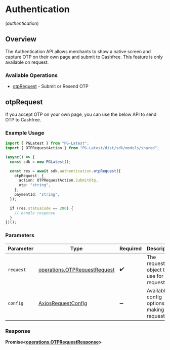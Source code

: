 # Authentication
(*authentication*)

## Overview

The Authentication API allows merchants to show a native screen and capture OTP on their own page and submit to Cashfree. This feature is only available on request.

### Available Operations

* [otpRequest](#otprequest) - Submit or Resend OTP

## otpRequest

If you accept OTP on your own page, you can use the below API to send OTP to Cashfree.

### Example Usage

```typescript
import { PGLatest } from "PG-Latest";
import { OTPRequestAction } from "PG-Latest/dist/sdk/models/shared";

(async() => {
  const sdk = new PGLatest();

  const res = await sdk.authentication.otpRequest({
    otpRequest: {
      action: OTPRequestAction.SubmitOtp,
      otp: "string",
    },
    paymentId: "string",
  });

  if (res.statusCode == 200) {
    // handle response
  }
})();
```

### Parameters

| Parameter                                                                    | Type                                                                         | Required                                                                     | Description                                                                  |
| ---------------------------------------------------------------------------- | ---------------------------------------------------------------------------- | ---------------------------------------------------------------------------- | ---------------------------------------------------------------------------- |
| `request`                                                                    | [operations.OTPRequestRequest](../../models/operations/otprequestrequest.md) | :heavy_check_mark:                                                           | The request object to use for the request.                                   |
| `config`                                                                     | [AxiosRequestConfig](https://axios-http.com/docs/req_config)                 | :heavy_minus_sign:                                                           | Available config options for making requests.                                |


### Response

**Promise<[operations.OTPRequestResponse](../../models/operations/otprequestresponse.md)>**

